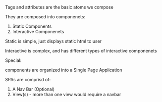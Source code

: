 Tags and attributes are the basic atoms we compose

They are composed into componenets:

1. Static Components
2. Interactive Componenets

Static is simple, just displays static html to user

Interactive is complex, and has different types of interactive componenets

Special:


components are organized into a Single Page Application

SPAs are comprisd of:

1. A Nav Bar (Optional)
2. View(s) - more than one view would require a navbar
